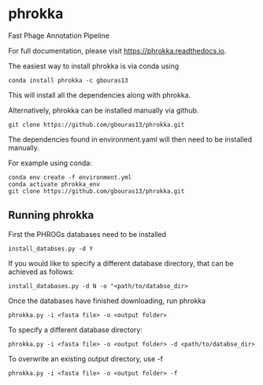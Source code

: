 
phrokka
===============


Fast Phage Annotation Pipeline

For full documentation, please visit https://phrokka.readthedocs.io.

The easiest way to install phrokka is via conda using

`conda install phrokka -c gbouras13`

This will install all the dependencies along with phrokka.

Alternatively, phrokka can be installed manually via github.

`git clone https://github.com/gbouras13/phrokka.git`

The dependencies found in environment.yaml will then need to be installed manually.

For example using conda:

```
conda env create -f environment.yml
conda activate phrokka_env
git clone https://github.com/gbouras13/phrokka.git
```

Running phrokka
--------

First the PHROGs databases need to be installed

`install_databses.py -d Y`

If you would like to specify a different database directory, that can be achieved as follows:

`install_databases.py -d N -o "<path/to/databse_dir>`

Once the databases have finished downloading, run phrokka

`phrokka.py -i <fasta file> -o <output folder>`

To specify a different database directory:

`phrokka.py -i <fasta file> -o <output folder> -d <path/to/databse_dir>`

To overwrite an existing output directory, use -f

`phrokka.py -i <fasta file> -o <output folder> -f`

